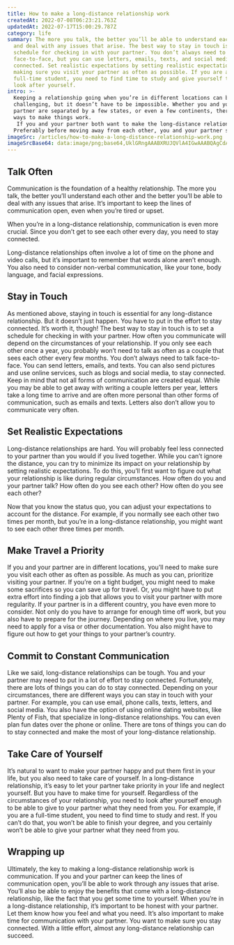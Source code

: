 ```yaml
---
title: How to make a long-distance relationship work
createdAt: 2022-07-08T06:23:21.763Z
updatedAt: 2022-07-17T15:00:29.787Z
category: life
summary: The more you talk, the better you’ll be able to understand each other
  and deal with any issues that arise. The best way to stay in touch is to set a
  schedule for checking in with your partner. You don’t always need to talk
  face-to-face, but you can use letters, emails, texts, and social media to stay
  connected. Set realistic expectations by setting realistic expectations and
  making sure you visit your partner as often as possible. If you are a
  full-time student, you need to find time to study and give yourself time to
  look after yourself.
intro: >-
  Keeping a relationship going when you’re in different locations can be
  challenging, but it doesn’t have to be impossible. Whether you and your
  partner are separated by a few states, or even a few continents, there are
  ways to make things work.
   If you and your partner both want to make the long-distance relationship work, the two of you need to be willing and committed to making it happen. You will need to put in the effort required to see this through. Fortunately, with some planning and persistence, it is possible for most couples who are separated by distance to continue their relationship.
  Preferably before moving away from each other, you and your partner should have open communication about where your relationship is heading. Are you ready for something serious? Are both of you ready for a long-distance relationship? Do you want the same things? If so, then let’s get started on how to make a long-distance relationship work!
imageSrc: /articles/how-to-make-a-long-distance-relationship-work.png
imageSrcBase64: data:image/png;base64,UklGRngAAABXRUJQVlA4IGwAAABQAgCdASoKAAoAAUAmJbACdLoAAw8ZyYnM3SAA/vwerql2nJ/GHtS/Wi+lodQP3+C+b07e6ulPtHaYDJHnuBkOv5GaQyx9UciOG2rD+1AIOWf/pqzf1KH/Ro6ZQ3+yRfiybdfoLYhB2o1kAAA=
---
```


## Talk Often

Communication is the foundation of a healthy relationship. The more you talk, the better you’ll understand each other and the better you’ll be able to deal with any issues that arise. It’s important to keep the lines of communication open, even when you’re tired or upset.

When you’re in a long-distance relationship, communication is even more crucial. Since you don’t get to see each other every day, you need to stay connected.

Long-distance relationships often involve a lot of time on the phone and video calls, but it’s important to remember that words alone aren’t enough. You also need to consider non-verbal communication, like your tone, body language, and facial expressions.

## Stay in Touch

As mentioned above, staying in touch is essential for any long-distance relationship. But it doesn’t just happen. You have to put in the effort to stay connected. It’s worth it, though!
The best way to stay in touch is to set a schedule for checking in with your partner. How often you communicate will depend on the circumstances of your relationship. If you only see each other once a year, you probably won’t need to talk as often as a couple that sees each other every few months.
You don’t always need to talk face-to-face. You can send letters, emails, and texts. You can also send pictures and use online services, such as blogs and social media, to stay connected.
Keep in mind that not all forms of communication are created equal. While you may be able to get away with writing a couple letters per year, letters take a long time to arrive and are often more personal than other forms of communication, such as emails and texts. Letters also don’t allow you to communicate very often.

## Set Realistic Expectations

Long-distance relationships are hard. You will probably feel less connected to your partner than you would if you lived together. While you can’t ignore the distance, you can try to minimize its impact on your relationship by setting realistic expectations.
To do this, you’ll first want to figure out what your relationship is like during regular circumstances. How often do you and your partner talk? How often do you see each other? How often do you see each other?

Now that you know the status quo, you can adjust your expectations to account for the distance. For example, if you normally see each other two times per month, but you’re in a long-distance relationship, you might want to see each other three times per month.

## Make Travel a Priority

If you and your partner are in different locations, you’ll need to make sure you visit each other as often as possible.
As much as you can, prioritize visiting your partner. If you’re on a tight budget, you might need to make some sacrifices so you can save up for travel. Or, you might have to put extra effort into finding a job that allows you to visit your partner with more regularity.
If your partner is in a different country, you have even more to consider. Not only do you have to arrange for enough time off work, but you also have to prepare for the journey. Depending on where you live, you may need to apply for a visa or other documentation. You also might have to figure out how to get your things to your partner’s country.

## Commit to Constant Communication

Like we said, long-distance relationships can be tough. You and your partner may need to put in a lot of effort to stay connected. Fortunately, there are lots of things you can do to stay connected.
Depending on your circumstances, there are different ways you can stay in touch with your partner. For example, you can use email, phone calls, texts, letters, and social media. You also have the option of using online dating websites, like Plenty of Fish, that specialize in long-distance relationships.
You can even plan fun dates over the phone or online. There are tons of things you can do to stay connected and make the most of your long-distance relationship.

## Take Care of Yourself

It’s natural to want to make your partner happy and put them first in your life, but you also need to take care of yourself.
In a long-distance relationship, it’s easy to let your partner take priority in your life and neglect yourself. But you have to make time for yourself.
Regardless of the circumstances of your relationship, you need to look after yourself enough to be able to give to your partner what they need from you. For example, if you are a full-time student, you need to find time to study and rest. If you can’t do that, you won’t be able to finish your degree, and you certainly won’t be able to give your partner what they need from you.

## Wrapping up

Ultimately, the key to making a long-distance relationship work is communication. If you and your partner can keep the lines of communication open, you’ll be able to work through any issues that arise. You’ll also be able to enjoy the benefits that come with a long-distance relationship, like the fact that you get some time to yourself.
When you’re in a long-distance relationship, it’s important to be honest with your partner. Let them know how you feel and what you need. It’s also important to make time for communication with your partner. You want to make sure you stay connected. With a little effort, almost any long-distance relationship can succeed.
